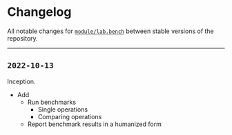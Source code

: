# Changelog

All notable changes for [`module/lab.bench`](../) between stable versions of the
repository.


---


## `2022-10-13`

Inception.

- Add
    - Run benchmarks
        - Single operations
        - Comparing operations
    - Report benchmark results in a humanized form
